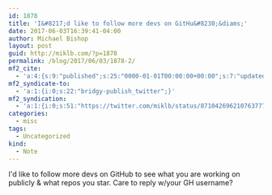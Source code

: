 ```yaml
---
id: 1878
title: 'I&#8217;d like to follow more devs on GitHu&#8230;&diams;'
date: 2017-06-03T16:39:41-04:00
author: Michael Bishop
layout: post
guid: http://miklb.com/?p=1878
permalink: /blog/2017/06/03/1878-2/
mf2_cite:
  - 'a:4:{s:9:"published";s:25:"0000-01-01T00:00:00+00:00";s:7:"updated";s:25:"0000-01-01T00:00:00+00:00";s:8:"category";a:1:{i:0;s:0:"";}s:6:"author";a:0:{}}'
mf2_syndicate-to:
  - 'a:1:{i:0;s:22:"bridgy-publish_twitter";}'
mf2_syndication:
  - 'a:1:{i:0;s:51:"https://twitter.com/miklb/status/871042696210763777";}'
categories:
  - misc
tags:
  - Uncategorized
kind:
  - Note
---
```

I'd like to follow more devs on GitHub to see what you are working on publicly & what repos you star. Care to reply w/your GH username? 